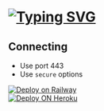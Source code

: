 # [![Typing SVG](https://readme-typing-svg.herokuapp.com?color=16D400&size=25&width=770&lines=Spam+Click+SSH+With+CPU)](https://git.io/typing-svg)


## Connecting
- Use port 443
- Use `secure` options

[![Deploy on Railway](https://railway.app/button.svg)](https://railway.app/new/template?template=https%3A%2F%2Fgithub.com%2FKagChi%2Flavalink-railways)
<br>
[![Deploy ON Heroku](https://www.herokucdn.com/deploy/button.svg)](https://dashboard.heroku.com/new?template=https://github.com/karomahkajian/lavalink-railways)
